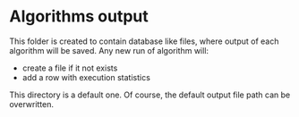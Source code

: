 # Algorithms output
This folder is created to contain database like files, where output of each algorithm will be saved.
Any new run of algorithm will:
- create a file if it not exists
- add a row with execution statistics 

This directory is a default one. Of course, the default output file path can be overwritten.